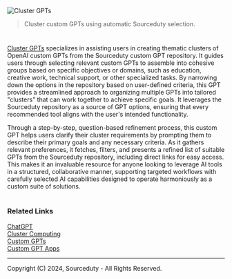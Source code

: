 ![Cluster GPTs](https://github.com/user-attachments/assets/d6ce6b2c-4307-46f7-b8d2-b2f129ce398c)

> Cluster custom GPTs using automatic Sourceduty selection.
#

[Cluster GPTs](https://github.com/sourceduty/Custom_GPT_Cluster/tree/main) specializes in assisting users in creating thematic clusters of OpenAI custom GPTs from the Sourceduty custom GPT repository. It guides users through selecting relevant custom GPTs to assemble into cohesive groups based on specific objectives or domains, such as education, creative work, technical support, or other specialized tasks. By narrowing down the options in the repository based on user-defined criteria, this GPT provides a streamlined approach to organizing multiple GPTs into tailored "clusters" that can work together to achieve specific goals. It leverages the Sourceduty repository as a source of GPT options, ensuring that every recommended tool aligns with the user's intended functionality.

Through a step-by-step, question-based refinement process, this custom GPT helps users clarify their cluster requirements by prompting them to describe their primary goals and any necessary criteria. As it gathers relevant preferences, it fetches, filters, and presents a refined list of suitable GPTs from the Sourceduty repository, including direct links for easy access. This makes it an invaluable resource for anyone looking to leverage AI tools in a structured, collaborative manner, supporting targeted workflows with carefully selected AI capabilities designed to operate harmoniously as a custom suite of solutions.

#
### Related Links

[ChatGPT](https://github.com/sourceduty/ChatGPT)
<br>
[Cluster Computing](https://github.com/sourceduty/Cluster_Computing)
<br>
[Custom GPTs](https://github.com/sourceduty/Custom_GPTs)
<br>
[Custom GPT Apps](https://github.com/sourceduty/Custom_GPT_Apps)

***
Copyright (C) 2024, Sourceduty - All Rights Reserved.
